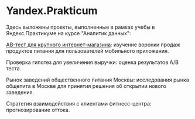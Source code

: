 # Yandex.Prakticum
Здесь выложены проекты, выполненные в рамках учебы в Яндекс.Практикуме на курсе "Аналитик данных":

[AB-тест для крупного интернет-магазина](https://github.com/kotoptichka/Yandex.Prakticum/tree/main/AB-%D1%82%D0%B5%D1%81%D1%82%20%D0%B4%D0%BB%D1%8F%20%D0%B8%D0%BD%D1%82%D0%B5%D1%80%D0%BD%D0%B5%D1%82-%D0%BC%D0%B0%D0%B3%D0%B0%D0%B7%D0%B8%D0%BD%D0%B0): изучение воронки продаж продуктов питания для пользователей мобильного приложения.

Проверка гипотез для увеличения выручки: оценка результатов A/B теста.

Рынок заведений общественного питания Москвы: исследования рынка общепита в Москве для принятия решения об открытии нового заведения.

Стратегия взаимодействия с клиентами фитнесс-центра: прогнозирование оттока.
